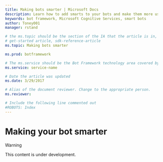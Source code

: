 ```yaml
---
title: Making bots smarter | Microsoft Docs
description: Learn how to add smarts to your bots and make them more useful and engaging for your users.
keywords: bot framework, Microsoft Cognitive Services, smart bots
author: Toney001
manager: rstand

# the ms.topic should be the section of the IA that the article is in, with the suffix -article. Some examples:
# get-started article, sdk-reference-article
ms.topic: Making bots smarter

ms.prod: botframework

# The ms.service should be the Bot Framework technology area covered by the article, e.g., Bot Builder, LUIS, Azure Bot Service
ms.service: service-name

# Date the article was updated
ms.date: 3/29/2017

# Alias of the document reviewer. Change to the appropriate person.
ms.reviewer:

# Include the following line commented out
#ROBOTS: Index
---
```

# Making your bot smarter
> [!WARNING]
> This content is under development.
